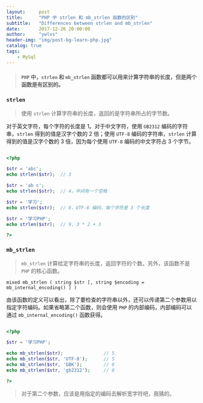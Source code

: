 ```yaml
---
layout:     post
title:      "PHP 中 strlen 和 mb_strlen 函数的区别"
subtitle:   "Differences between strlen and mb_strlen"
date:       2017-12-26 20:00:00
author:     "ywlvs"
header-img: "img/post-bg-learn-php.jpg"
catalog: true
tags:
    - MySql
---
```


> #### `PHP` 中，`strlen` 和 `mb_strlen` 函数都可以用来计算字符串的长度，但是两个函数是有区别的。

### **`strlen`**

>使用 `strlen` 计算字符串的长度，返回的是字符串所占的字节数。

对于英文字符，每个字符的长度是 1。对于中文字符，使用 `GB2312` 编码的字符串，`strlen` 得到的值是汉字个数的 2 倍；使用 `UTF-8` 编码的字符串，`strlen` 计算得到的值是汉字个数的 3 倍，因为每个使用 `UTF-8` 编码的中文字符占 3 个字节。

```php

<?php

$str = 'abc';
echo strlen($str);  // 3

$str = 'ab c';
echo strlen($str);  // 4，中间有一个空格

$str = '学习';
echo strlen($str);  // 6，UTF-8 编码，每个字符是 3 个长度

$str = '学习PHP';
echo strlen($str);  // 9, 3 * 2 + 3

?>

```

### **`mb_strlen`**

>`mb_strlen` 计算给定字符串的长度，返回字符的个数。另外，该函数不是 `PHP` 的核心函数。

```
mixed mb_strlen ( string $str [, string $encoding = mb_internal_encoding() ] )
```

由该函数的定义可以看出，除了要检查的字符串以外，还可以传递第二个参数用以指定字符编码。如果省略第二个函数，则会使用 `PHP` 的内部编码，内部编码可以通过 `mb_internal_encoding()` 函数获得。

```php

<?php

$str = '学习PHP';

echo mb_strlen($str);               // 5
echo mb_strlen($str, 'UTF-8');      // 5
echo mb_strlen($str, 'GBK');        // 6
echo mb_strlen($str, 'gb2312');     // 6

?>

```

>对于第二个参数，应该是用指定的编码去解析宽字符吧，我猜的。